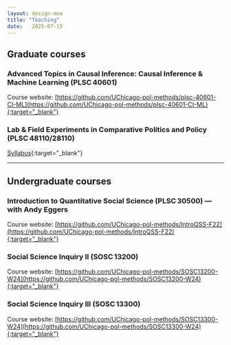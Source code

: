 ```yaml
---
layout: design-mow
title: "Teaching"
date:   2025-07-15
---
```


## Graduate courses

### **Advanced Topics in Causal Inference: Causal Inference & Machine Learning (PLSC 40601)**
Course website: [https://github.com/UChicago-pol-methods/plsc-40601-CI-ML](https://github.com/UChicago-pol-methods/plsc-40601-CI-ML){:target="_blank"}


### **Lab & Field Experiments in Comparative Politics and Policy (PLSC 48110/28110)**
[Syllabus](https://docs.google.com/document/d/1rP35xUjv5yG_3O_kjvSFSWJbrn52myI_LdM4LQRM4iA/edit?usp=sharing){:target="_blank"}


---

## Undergraduate courses

### **Introduction to Quantitative Social Science (PLSC 30500)** — with Andy Eggers
Course website: [https://github.com/UChicago-pol-methods/IntroQSS-F22](https://github.com/UChicago-pol-methods/IntroQSS-F22){:target="_blank"}


### **Social Science Inquiry II (SOSC 13200)**
Course website: [https://github.com/UChicago-pol-methods/SOSC13200-W24](https://github.com/UChicago-pol-methods/SOSC13200-W24){:target="_blank"}


### **Social Science Inquiry III (SOSC 13300)**
Course website: [https://github.com/UChicago-pol-methods/SOSC13300-W24](https://github.com/UChicago-pol-methods/SOSC13300-W24){:target="_blank"}


